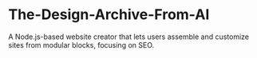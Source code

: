 # The-Design-Archive-From-AI
A Node.js-based website creator that lets users assemble and customize sites from modular blocks, focusing on SEO.
